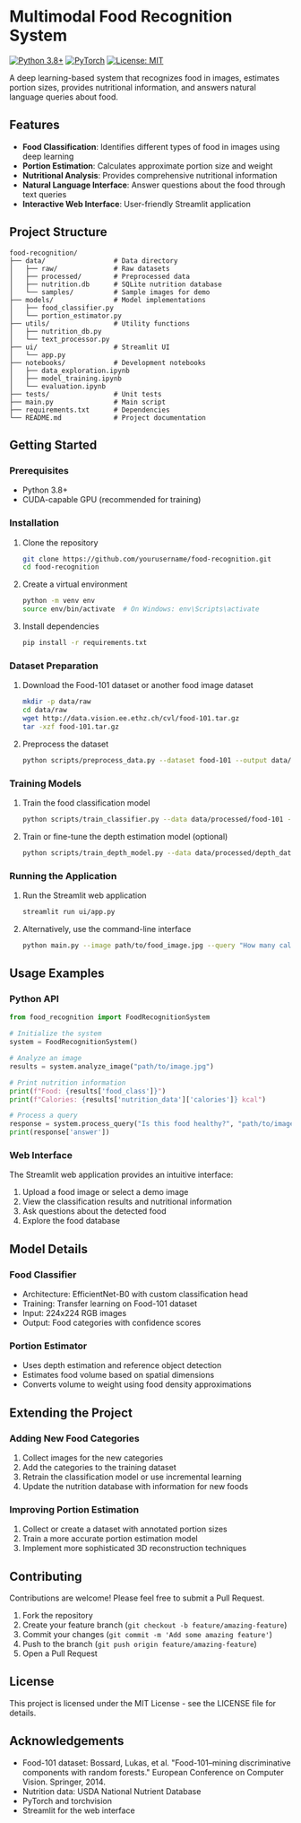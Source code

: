 # Multimodal Food Recognition System

[![Python 3.8+](https://img.shields.io/badge/python-3.8+-blue.svg)](https://www.python.org/downloads/)
[![PyTorch](https://img.shields.io/badge/PyTorch-1.10+-red.svg)](https://pytorch.org/)
[![License: MIT](https://img.shields.io/badge/License-MIT-yellow.svg)](https://opensource.org/licenses/MIT)

A deep learning-based system that recognizes food in images, estimates portion sizes, provides nutritional information, and answers natural language queries about food.

## Features

- **Food Classification**: Identifies different types of food in images using deep learning
- **Portion Estimation**: Calculates approximate portion size and weight
- **Nutritional Analysis**: Provides comprehensive nutritional information
- **Natural Language Interface**: Answer questions about the food through text queries
- **Interactive Web Interface**: User-friendly Streamlit application

## Project Structure

```
food-recognition/
├── data/                 # Data directory
│   ├── raw/              # Raw datasets
│   ├── processed/        # Preprocessed data
│   ├── nutrition.db      # SQLite nutrition database
│   └── samples/          # Sample images for demo
├── models/               # Model implementations
│   ├── food_classifier.py
│   └── portion_estimator.py
├── utils/                # Utility functions
│   ├── nutrition_db.py   
│   └── text_processor.py
├── ui/                   # Streamlit UI
│   └── app.py
├── notebooks/            # Development notebooks
│   ├── data_exploration.ipynb
│   ├── model_training.ipynb
│   └── evaluation.ipynb
├── tests/                # Unit tests
├── main.py               # Main script
├── requirements.txt      # Dependencies
└── README.md             # Project documentation
```

## Getting Started

### Prerequisites

- Python 3.8+
- CUDA-capable GPU (recommended for training)

### Installation

1. Clone the repository
   ```bash
   git clone https://github.com/yourusername/food-recognition.git
   cd food-recognition
   ```

2. Create a virtual environment
   ```bash
   python -m venv env
   source env/bin/activate  # On Windows: env\Scripts\activate
   ```

3. Install dependencies
   ```bash
   pip install -r requirements.txt
   ```

### Dataset Preparation

1. Download the Food-101 dataset or another food image dataset
   ```bash
   mkdir -p data/raw
   cd data/raw
   wget http://data.vision.ee.ethz.ch/cvl/food-101.tar.gz
   tar -xzf food-101.tar.gz
   ```

2. Preprocess the dataset
   ```bash
   python scripts/preprocess_data.py --dataset food-101 --output data/processed
   ```

### Training Models

1. Train the food classification model
   ```bash
   python scripts/train_classifier.py --data data/processed/food-101 --epochs 15 --batch-size 32
   ```

2. Train or fine-tune the depth estimation model (optional)
   ```bash
   python scripts/train_depth_model.py --data data/processed/depth_dataset --epochs 10
   ```

### Running the Application

1. Run the Streamlit web application
   ```bash
   streamlit run ui/app.py
   ```

2. Alternatively, use the command-line interface
   ```bash
   python main.py --image path/to/food_image.jpg --query "How many calories are in this food?"
   ```

## Usage Examples

### Python API

```python
from food_recognition import FoodRecognitionSystem

# Initialize the system
system = FoodRecognitionSystem()

# Analyze an image
results = system.analyze_image("path/to/image.jpg")

# Print nutrition information
print(f"Food: {results['food_class']}")
print(f"Calories: {results['nutrition_data']['calories']} kcal")

# Process a query
response = system.process_query("Is this food healthy?", "path/to/image.jpg")
print(response['answer'])
```

### Web Interface

The Streamlit web application provides an intuitive interface:

1. Upload a food image or select a demo image
2. View the classification results and nutritional information
3. Ask questions about the detected food
4. Explore the food database

## Model Details

### Food Classifier

- Architecture: EfficientNet-B0 with custom classification head
- Training: Transfer learning on Food-101 dataset
- Input: 224x224 RGB images
- Output: Food categories with confidence scores

### Portion Estimator

- Uses depth estimation and reference object detection
- Estimates food volume based on spatial dimensions
- Converts volume to weight using food density approximations

## Extending the Project

### Adding New Food Categories

1. Collect images for the new categories
2. Add the categories to the training dataset
3. Retrain the classification model or use incremental learning
4. Update the nutrition database with information for new foods

### Improving Portion Estimation

1. Collect or create a dataset with annotated portion sizes
2. Train a more accurate portion estimation model
3. Implement more sophisticated 3D reconstruction techniques

## Contributing

Contributions are welcome! Please feel free to submit a Pull Request.

1. Fork the repository
2. Create your feature branch (`git checkout -b feature/amazing-feature`)
3. Commit your changes (`git commit -m 'Add some amazing feature'`)
4. Push to the branch (`git push origin feature/amazing-feature`)
5. Open a Pull Request

## License

This project is licensed under the MIT License - see the LICENSE file for details.

## Acknowledgements

- Food-101 dataset: Bossard, Lukas, et al. "Food-101–mining discriminative components with random forests." European Conference on Computer Vision. Springer, 2014.
- Nutrition data: USDA National Nutrient Database
- PyTorch and torchvision
- Streamlit for the web interface
